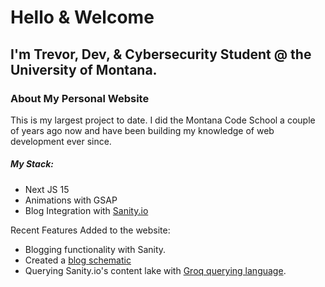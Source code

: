 # Hello & Welcome
## I'm Trevor, Dev, & Cybersecurity Student @ the University of Montana.

### About My Personal Website
This is my largest project to date. I did the Montana Code School a couple of years ago now and have been building my knowledge of web development ever since.

##### My Stack:
- Next JS 15
- Animations with GSAP
- Blog Integration with [Sanity.io]("https://www.sanity.io/")

Recent Features Added to the website:
- Blogging functionality with Sanity. 
- Created a [blog schematic]("https://www.sanity.io/docs/content-lake/how-queries-work") 
- Querying Sanity.io's content lake with [Groq querying language]("https://www.sanity.io/docs/content-lake/how-queries-work"). 


